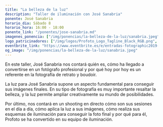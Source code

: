 ```yaml
---
title: "La belleza de la luz"
description: "Taller de iluminación con José Sanabria"
ponente: José Sanabria
horario_dia: Sábado 8
horario_hora: 16:00 - 18:00
ponente_link: "/ponentes/jose-sanabria.md"
imagenes_ponencia: ["/img/ponencias/la-belleza-de-la-luz/sanabria.jpeg"] 
logo_patricinadores: ["/img/logos/Profoto_Logo_Tagline_Black_RGB.png", "/img/logos/vanguard-logo-dark_x40@2x.png"] 
eventbrite_link: "https://www.eventbrite.es/e/entradas-fotographic2019-61801209080"
og_image: "/img/ponencias/la-belleza-de-la-luz/sanabria.jpeg"
---
```

En este taller, José Sanabria nos contará quién es, cómo ha llegado a convertirse en un fotógrafo profesional y por qué hoy por hoy es un referente en la fotografía de retrato y boudoir.

La luz para José Sanabria supone un aspecto fundamental para conseguir sus imágenes finales. En su tipo de fotografía es muy importante resaltar la belleza, y la luz permite ampliar creativamente su mundo de posibilidades.

Por último, nos contará en un shooting en directo cómo son sus sesiones en el día a día, cómo aplica la luz a sus imágenes, cómo realiza sus esquemas de iluminación para conseguir la foto final y por qué para él, Profoto se ha convertido en su equipo de iluminación.